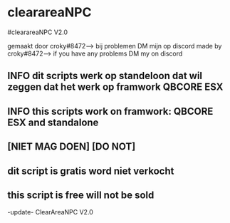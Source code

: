 # clearareaNPC
#clearareaNPC V2.0


gemaakt door croky#8472--> bij problemen DM mijn op discord
made by croky#8472--> if you have any problems DM my on discord


INFO
dit scripts werk op standeloon dat wil zeggen dat het werk op framwork 
QBCORE ESX
--------------------------------------------
INFO
this scripts work on framwork:
QBCORE ESX and standalone
--------------------------------------------
[NIET MAG DOEN] [DO NOT]
--------------------------------------------
dit script is gratis word niet verkocht
--------------------------------------------
this script is free will not be sold
--------------------------------------------


-update-
ClearAreaNPC V2.0
